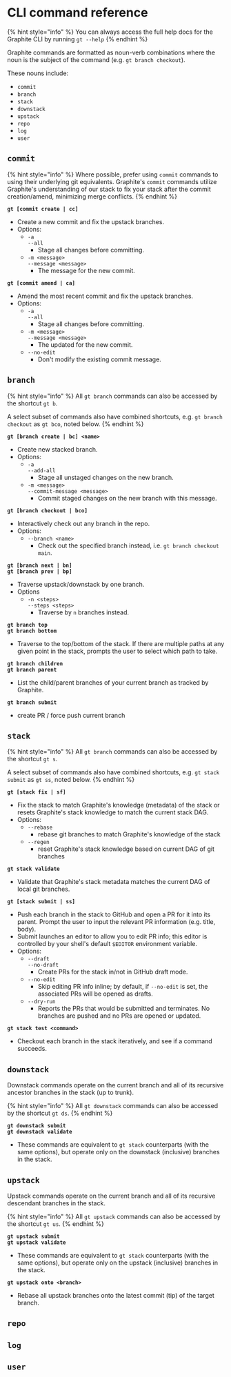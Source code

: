 # CLI command reference

{% hint style="info" %}
You can always access the full help docs for the Graphite CLI by running `gt --help`
{% endhint %}

Graphite commands are formatted as noun-verb combinations where the noun is the subject of the command (e.g. `gt branch checkout`).

These nouns include:
* `commit`
* `branch`
* `stack`
* `downstack`
* `upstack`
* `repo`
* `log`
* `user`

## `commit`

{% hint style="info" %}
Where possible, prefer using `commit` commands to using their underlying git equivalents. Graphite's `commit` commands utilize Graphite's understanding of our stack to fix your stack after the commit creation/amend, minimizing merge conflicts.
{% endhint %}

**`gt [commit create | cc]`**
* Create a new commit and fix the upstack branches.
* Options:
  * `-a`<br/>
    `--all`
    * Stage all changes before committing.
  * `-m <message>`<br/>
    `--message <message>`
    * The message for the new commit.

**`gt [commit amend | ca]`**
* Amend the most recent commit and fix the upstack branches.
* Options:
  * `-a`<br/>
    `--all`
    * Stage all changes before committing.
  * `-m <message>`<br/>
    `--message <message>`
    * The updated for the new commit.
  * `--no-edit`
    * Don't modify the existing commit message.

## `branch`

{% hint style="info" %}
All `gt branch` commands can also be accessed by the shortcut `gt b`. 

A select subset of commands also have combined shortcuts, e.g. `gt branch checkout` as `gt bco`, noted below.
{% endhint %}

**`gt [branch create | bc] <name>`**
* Create new stacked branch.
* Options:
  * `-a`<br/>
    `--add-all`
    * Stage all unstaged changes on the new branch.
  * `-m <message>`<br/>
    `--commit-message <message>`
    * Commit staged changes on the new branch with this message.

**`gt [branch checkout | bco]`**
* Interactively check out any branch in the repo.
* Options:
  * `--branch <name>`
    * Check out the specified branch instead, i.e. `gt branch checkout main`.

**`gt [branch next | bn]`**<br/>
**`gt [branch prev | bp]`**
* Traverse upstack/downstack by one branch.
* Options
  * `-n <steps>`<br/>
    `--steps <steps>`
    * Traverse by `n` branches instead.

**`gt branch top`**<br/>
**`gt branch bottom`**
* Traverse to the top/bottom of the stack. If there are multiple paths at any given point in the stack, prompts the user to select which path to take.

**`gt branch children`**<br/>
**`gt branch parent`**
* List the child/parent branches of your current branch as tracked by Graphite.

**`gt branch submit`**
* create PR / force push current branch

## `stack`

{% hint style="info" %}
All `gt branch` commands can also be accessed by the shortcut `gt s`. 

A select subset of commands also have combined shortcuts, e.g. `gt stack submit` as `gt ss`, noted below.
{% endhint %}

**`gt [stack fix | sf]`**
* Fix the stack to match Graphite's knowledge (metadata) of the stack or resets Graphite's stack knowledge to match the current stack DAG.
* Options: 
  * `--rebase`
    * rebase git branches to match Graphite's knowledge of the stack
  * `--regen`
    * reset Graphite's stack knowledge based on current DAG of git branches

**`gt stack validate`**
* Validate that Graphite's stack metadata matches the current DAG of local git branches.

**`gt [stack submit | ss]`**
* Push each branch in the stack to GitHub and open a PR for it into its parent. Prompt the user to input the relevant PR information (e.g. title, body).
* Submit launches an editor to allow you to edit PR info; this editor is controlled by your shell's default `$EDITOR` environment variable.
* Options:
  * `--draft`<br/>
    `--no-draft`
    * Create PRs for the stack in/not in GitHub draft mode.
  * `--no-edit`
    * Skip editing PR info inline; by default, if `--no-edit` is set, the associated PRs will be opened as drafts.
  * `--dry-run`
    * Reports the PRs that would be submitted and terminates. No branches are pushed and no PRs are opened or updated.

**`gt stack test <command>`**
* Checkout each branch in the stack iteratively, and see if a command succeeds.

## `downstack`

Downstack commands operate on the current branch and all of its recursive ancestor branches in the stack (up to trunk).

{% hint style="info" %}
All `gt downstack` commands can also be accessed by the shortcut `gt ds`. 
{% endhint %}

**`gt downstack submit`**<br />
**`gt downstack validate`**
* These commands are equivalent to `gt stack` counterparts (with the same options), but operate only on the downstack (inclusive) branches in the stack.

## `upstack`

Upstack commands operate on the current branch and all of its recursive descendant branches in the stack.

{% hint style="info" %}
All `gt upstack` commands can also be accessed by the shortcut `gt us`. 
{% endhint %}

**`gt upstack submit`**<br />
**`gt upstack validate`**
* These commands are equivalent to `gt stack` counterparts (with the same options), but operate only on the upstack (inclusive) branches in the stack.

**`gt upstack onto <branch>`**
* Rebase all upstack branches onto the latest commit (tip) of the target branch.

## `repo`

## `log`

## `user`